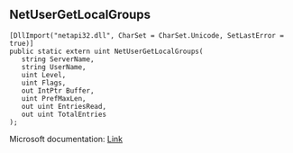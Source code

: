 ## NetUserGetLocalGroups

```
[DllImport("netapi32.dll", CharSet = CharSet.Unicode, SetLastError = true)]
public static extern uint NetUserGetLocalGroups(
   string ServerName,
   string UserName,
   uint Level,
   uint Flags,
   out IntPtr Buffer,
   uint PrefMaxLen,
   out uint EntriesRead,
   out uint TotalEntries
);
```

Microsoft documentation: [Link](https://docs.microsoft.com/en-us/windows/win32/api/lmaccess/nf-lmaccess-netusergetlocalgroups)
